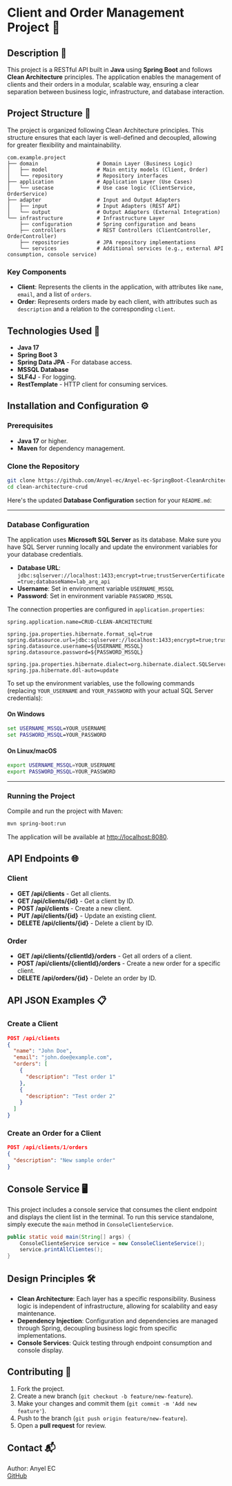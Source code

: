 # Client and Order Management Project 🛒

## Description 📄

This project is a RESTful API built in **Java** using **Spring Boot** and follows **Clean Architecture** principles. The application enables the management of clients and their orders in a modular, scalable way, ensuring a clear separation between business logic, infrastructure, and database interaction.

## Project Structure 📂

The project is organized following Clean Architecture principles. This structure ensures that each layer is well-defined and decoupled, allowing for greater flexibility and maintainability.

```
com.example.project
├── domain                   # Domain Layer (Business Logic)
│   ├── model                # Main entity models (Client, Order)
│   └── repository           # Repository interfaces
├── application              # Application Layer (Use Cases)
│   └── usecase              # Use case logic (ClientService, OrderService)
├── adapter                  # Input and Output Adapters
│   ├── input                # Input Adapters (REST API)
│   └── output               # Output Adapters (External Integration)
└── infrastructure           # Infrastructure Layer
    ├── configuration        # Spring configuration and beans
    ├── controllers          # REST Controllers (ClientController, OrderController)
    ├── repositories         # JPA repository implementations
    └── services             # Additional services (e.g., external API consumption, console service)
```

### Key Components

- **Client**: Represents the clients in the application, with attributes like `name`, `email`, and a list of `orders`.
- **Order**: Represents orders made by each client, with attributes such as `description` and a relation to the corresponding `client`.

## Technologies Used 🚀

- **Java 17**
- **Spring Boot 3**
- **Spring Data JPA** - For database access.
- **MSSQL Database** 
- **SLF4J** - For logging.
- **RestTemplate** - HTTP client for consuming services.

## Installation and Configuration ⚙️

### Prerequisites

- **Java 17** or higher.
- **Maven** for dependency management.

### Clone the Repository

```bash
git clone https://github.com/Anyel-ec/Anyel-ec-SpringBoot-CleanArchitecture-CRUD-JPA-SqlServer 
cd clean-architecture-crud
```

Here's the updated **Database Configuration** section for your `README.md`:

---

### Database Configuration

The application uses **Microsoft SQL Server** as its database. Make sure you have SQL Server running locally and update the environment variables for your database credentials.

- **Database URL**: `jdbc:sqlserver://localhost:1433;encrypt=true;trustServerCertificate=true;databaseName=lab_arq_api`
- **Username**: Set in environment variable `USERNAME_MSSQL`
- **Password**: Set in environment variable `PASSWORD_MSSQL`

The connection properties are configured in `application.properties`:

```properties
spring.application.name=CRUD-CLEAN-ARCHITECTURE

spring.jpa.properties.hibernate.format_sql=true
spring.datasource.url=jdbc:sqlserver://localhost:1433;encrypt=true;trustServerCertificate=true;databaseName=lab_arq_api
spring.datasource.username=${USERNAME_MSSQL}
spring.datasource.password=${PASSWORD_MSSQL}

spring.jpa.properties.hibernate.dialect=org.hibernate.dialect.SQLServerDialect
spring.jpa.hibernate.ddl-auto=update
```

To set up the environment variables, use the following commands (replacing `YOUR_USERNAME` and `YOUR_PASSWORD` with your actual SQL Server credentials):

#### On Windows

```cmd
set USERNAME_MSSQL=YOUR_USERNAME
set PASSWORD_MSSQL=YOUR_PASSWORD
```

#### On Linux/macOS

```bash
export USERNAME_MSSQL=YOUR_USERNAME
export PASSWORD_MSSQL=YOUR_PASSWORD
```
---
### Running the Project

Compile and run the project with Maven:

```bash
mvn spring-boot:run
```

The application will be available at [http://localhost:8080](http://localhost:8080).

## API Endpoints 🌐

### Client

- **GET /api/clients** - Get all clients.
- **GET /api/clients/{id}** - Get a client by ID.
- **POST /api/clients** - Create a new client.
- **PUT /api/clients/{id}** - Update an existing client.
- **DELETE /api/clients/{id}** - Delete a client by ID.

### Order

- **GET /api/clients/{clientId}/orders** - Get all orders of a client.
- **POST /api/clients/{clientId}/orders** - Create a new order for a specific client.
- **DELETE /api/orders/{id}** - Delete an order by ID.

## API JSON Examples 📋

### Create a Client

```json
POST /api/clients
{
  "name": "John Doe",
  "email": "john.doe@example.com",
  "orders": [
    {
      "description": "Test order 1"
    },
    {
      "description": "Test order 2"
    }
  ]
}
```

### Create an Order for a Client

```json
POST /api/clients/1/orders
{
  "description": "New sample order"
}
```

## Console Service 🖥️

This project includes a console service that consumes the client endpoint and displays the client list in the terminal. To run this service standalone, simply execute the `main` method in `ConsoleClienteService`.

```java
public static void main(String[] args) {
    ConsoleClienteService service = new ConsoleClienteService();
    service.printAllClientes();
}
```

## Design Principles 🛠️

- **Clean Architecture**: Each layer has a specific responsibility. Business logic is independent of infrastructure, allowing for scalability and easy maintenance.
- **Dependency Injection**: Configuration and dependencies are managed through Spring, decoupling business logic from specific implementations.
- **Console Services**: Quick testing through endpoint consumption and console display.

## Contributing 🤝

1. Fork the project.
2. Create a new branch (`git checkout -b feature/new-feature`).
3. Make your changes and commit them (`git commit -m 'Add new feature'`).
4. Push to the branch (`git push origin feature/new-feature`).
5. Open a **pull request** for review.

## Contact 📬

Author: Anyel EC  
[GitHub](https://github.com/Anyel-ec)
